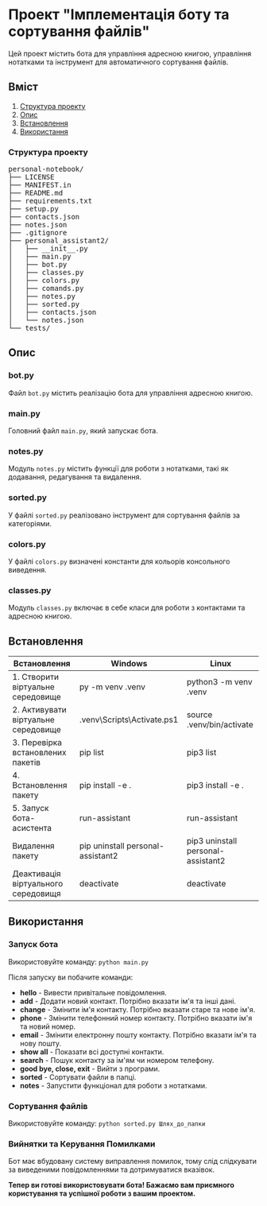 # Проект "Імплементація боту та сортування файлів"

Цей проект містить бота для управління адресною книгою, управління нотатками та інструмент для автоматичного сортування файлів.

## Вміст

1. [Структура проекту](#структура-проекту)
2. [Опис](#опис)
3. [Встановлення](#встановлення)
4. [Використання](#використання)

<a name='структура-проекту'></a>

### Структура проекту

<!--
├── bot.py
├── main.py
├── notes.py
├── sorted.py
├── colors.py
└── classes.py -->
<pre>
personal-notebook/
├── LICENSE
├── MANIFEST.in
├── README.md
├── requirements.txt
├── setup.py
├── contacts.json
├── notes.json
├── .gitignore
├── personal_assistant2/
│   ├── __init__.py
│   ├── main.py
│   ├── bot.py
│   ├── classes.py
│   ├── colors.py
│   ├── comands.py
│   ├── notes.py
│   ├── sorted.py
│   ├── contacts.json
│   └── notes.json
└── tests/
</pre>

<a name='опис'></a>

## Опис

### bot.py

Файл `bot.py` містить реалізацію бота для управління адресною книгою.

### main.py

Головний файл `main.py`, який запускає бота.

### notes.py

Модуль `notes.py` містить функції для роботи з нотатками, такі як додавання, редагування та видалення.

### sorted.py

У файлі `sorted.py` реалізовано інструмент для сортування файлів за категоріями.

### colors.py

У файлі `colors.py` визначені константи для кольорів консольного виведення.

### classes.py

Модуль `classes.py` включає в себе класи для роботи з контактами та адресною книгою.

<a name='встановлення'></a>

## Встановлення

| Встановлення                        | Windows                           | Linux                              |
| ----------------------------------- | --------------------------------- | ---------------------------------- |
| 1. Створити віртуальне середовище   | py -m venv .venv                  | python3 -m venv .venv              |
| 2. Активувати віртуальне середовище | .venv\Scripts\Activate.ps1        | source .venv/bin/activate          |
| 3. Перевірка встановлених пакетів   | pip list                          | pip3 list                          |
| 4. Встановлення пакету              | pip install -e .                  | pip3 install -e .                  |
| 5. Запуск бота-асистента            | run-assistant                     | run-assistant                      |
| Видалення пакету                    | pip uninstall personal-assistant2 | pip3 uninstall personal-assistant2 |
| Деактивація віртуального середовищя | deactivate                        | deactivate                         |

<a name='використання'></a>

## Використання

### Запуск бота

Використовуйте команду:
`python main.py`

Після запуску ви побачите команди:

- **hello** - Вивести привітальне повідомлення.
- **add** - Додати новий контакт. Потрібно вказати ім'я та інші дані.
- **change** - Змінити ім'я контакту. Потрібно вказати старе та нове ім'я.
- **phone** - Змінити телефонний номер контакту. Потрібно вказати ім'я та новий номер.
- **email** - Змінити електронну пошту контакту. Потрібно вказати ім'я та нову пошту.
- **show all** - Показати всі доступні контакти.
- **search** - Пошук контакту за ім'ям чи номером телефону.
- **good bye, close, exit** - Вийти з програми.
- **sorted** - Сортувати файли в папці.
- **notes** - Запустити функціонал для роботи з нотатками.

### Сортування файлів

Використовуйте команду:
`python sorted.py Шлях_до_папки`

### Вийнятки та Керування Помилками

Бот має вбудовану систему виправлення помилок, тому слід слідкувати за виведеними повідомленнями та дотримуватися вказівок.

**Тепер ви готові використовувати бота! Бажаємо вам приємного користування та успішної роботи з вашим проектом.**
